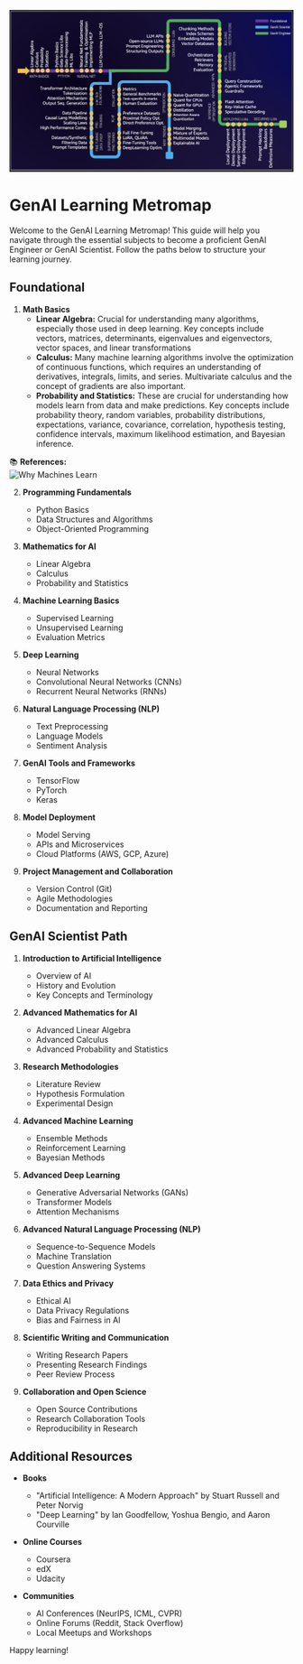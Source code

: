 ![GenAI Learning Metromap](https://github.com/spraja08/GenAIMetroMap/blob/main/resources/GenAIMetromap.png)
# GenAI Learning Metromap

Welcome to the GenAI Learning Metromap! This guide will help you navigate through the essential subjects to become a proficient GenAI Engineer or GenAI Scientist. Follow the paths below to structure your learning journey.

## Foundational

1. **Math Basics**
   - **Linear Algebra:** Crucial for understanding many algorithms, especially those used in deep learning. Key concepts include vectors, matrices, determinants, eigenvalues and eigenvectors, vector spaces, and linear transformations
   - **Calculus:** Many machine learning algorithms involve the optimization of continuous functions, which requires an understanding of derivatives, integrals, limits, and series. Multivariate calculus and the concept of gradients are also important.
   - **Probability and Statistics:** These are crucial for understanding how models learn from data and make predictions. Key concepts include probability theory, random variables, probability distributions, expectations, variance, covariance, correlation, hypothesis testing, confidence intervals, maximum likelihood estimation, and Bayesian inference.

📚 **References:**  
![Why Machines Learn](https://a.co/d/3IKwY5X)

2. **Programming Fundamentals**
   - Python Basics
   - Data Structures and Algorithms
   - Object-Oriented Programming

3. **Mathematics for AI**
   - Linear Algebra
   - Calculus
   - Probability and Statistics

4. **Machine Learning Basics**
   - Supervised Learning
   - Unsupervised Learning
   - Evaluation Metrics

5. **Deep Learning**
   - Neural Networks
   - Convolutional Neural Networks (CNNs)
   - Recurrent Neural Networks (RNNs)

6. **Natural Language Processing (NLP)**
   - Text Preprocessing
   - Language Models
   - Sentiment Analysis

7. **GenAI Tools and Frameworks**
   - TensorFlow
   - PyTorch
   - Keras

8. **Model Deployment**
   - Model Serving
   - APIs and Microservices
   - Cloud Platforms (AWS, GCP, Azure)

9. **Project Management and Collaboration**
   - Version Control (Git)
   - Agile Methodologies
   - Documentation and Reporting

## GenAI Scientist Path

1. **Introduction to Artificial Intelligence**
   - Overview of AI
   - History and Evolution
   - Key Concepts and Terminology

2. **Advanced Mathematics for AI**
   - Advanced Linear Algebra
   - Advanced Calculus
   - Advanced Probability and Statistics

3. **Research Methodologies**
   - Literature Review
   - Hypothesis Formulation
   - Experimental Design

4. **Advanced Machine Learning**
   - Ensemble Methods
   - Reinforcement Learning
   - Bayesian Methods

5. **Advanced Deep Learning**
   - Generative Adversarial Networks (GANs)
   - Transformer Models
   - Attention Mechanisms

6. **Advanced Natural Language Processing (NLP)**
   - Sequence-to-Sequence Models
   - Machine Translation
   - Question Answering Systems

7. **Data Ethics and Privacy**
   - Ethical AI
   - Data Privacy Regulations
   - Bias and Fairness in AI

8. **Scientific Writing and Communication**
   - Writing Research Papers
   - Presenting Research Findings
   - Peer Review Process

9. **Collaboration and Open Science**
   - Open Source Contributions
   - Research Collaboration Tools
   - Reproducibility in Research

## Additional Resources

- **Books**
  - "Artificial Intelligence: A Modern Approach" by Stuart Russell and Peter Norvig
  - "Deep Learning" by Ian Goodfellow, Yoshua Bengio, and Aaron Courville

- **Online Courses**
  - Coursera
  - edX
  - Udacity

- **Communities**
  - AI Conferences (NeurIPS, ICML, CVPR)
  - Online Forums (Reddit, Stack Overflow)
  - Local Meetups and Workshops

Happy learning!
